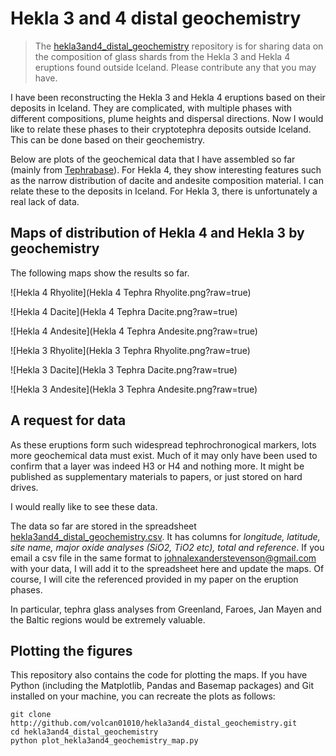 # Hekla 3 and 4 distal geochemistry

>The [hekla3and4_distal_geochemistry](http://github.com/volcan01010/hekla3and4_distal_geochemistry.git) repository is for sharing data on the composition of glass shards from the Hekla 3 and Hekla 4 eruptions found outside Iceland.  Please contribute any that you may have.

I have been reconstructing the Hekla 3 and Hekla 4 eruptions based on their deposits in Iceland.  They are complicated, with multiple phases with different compositions, plume heights and dispersal directions.  Now I would like to relate these phases to their cryptotephra deposits outside Iceland.  This can be done based on their geochemistry.

Below are plots of the geochemical data that I have assembled so far (mainly from [Tephrabase](http://www.tephrabase.org)).  For Hekla 4, they show interesting features such as the narrow distribution of dacite and andesite composition material.  I can relate these to the deposits in Iceland.  For Hekla 3, there is unfortunately a real lack of data.


## Maps of distribution of Hekla 4 and Hekla 3 by geochemistry

The following maps show the results so far.

![Hekla 4 Rhyolite](Hekla 4 Tephra Rhyolite.png?raw=true)

![Hekla 4 Dacite](Hekla 4 Tephra Dacite.png?raw=true)

![Hekla 4 Andesite](Hekla 4 Tephra Andesite.png?raw=true)

![Hekla 3 Rhyolite](Hekla 3 Tephra Rhyolite.png?raw=true)

![Hekla 3 Dacite](Hekla 3 Tephra Dacite.png?raw=true)

![Hekla 3 Andesite](Hekla 3 Tephra Andesite.png?raw=true)


## A request for data

As these eruptions form such widespread tephrochronogical markers, lots more geochemical data must exist.  Much of it may only have been used to confirm that a layer was indeed H3 or H4 and nothing more.  It might be published as supplementary materials to papers, or just stored on hard drives.

I would really like to see these data.

The data so far are stored in the spreadsheet [hekla3and4_distal_geochemistry.csv](hekla3and4_distal_geochemistry.csv).  It has columns for _longitude, latitude, site name, major oxide analyses (SiO2, TiO2 etc), total and reference_.  If you email a csv file in the same format to johnalexanderstevenson@gmail.com with your data, I will add it to the spreadsheet here and update the maps.  Of course, I will cite the referenced provided in my paper on the eruption phases.

In particular, tephra glass analyses from Greenland, Faroes, Jan Mayen and the Baltic regions would be extremely valuable.


## Plotting the figures

This repository also contains the code for plotting the maps.  If you have
Python (including the Matplotlib, Pandas and Basemap packages) and Git
installed on your machine, you can recreate the plots as follows:

```
git clone http://github.com/volcan01010/hekla3and4_distal_geochemistry.git
cd hekla3and4_distal_geochemistry
python plot_hekla3and4_geochemistry_map.py
```

